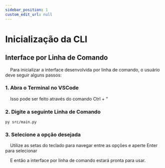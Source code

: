 ```yaml
---
sidebar_position: 1
custom_edit_url: null
---
```


# Inicialização da CLI

## Interface por Linha de Comando

&nbsp;&nbsp;&nbsp;&nbsp;Para inicializar a interface desenvolvida por linha de comando, o usuário deve seguir alguns passos:

### 1. Abra o Terminal no VSCode

&nbsp;&nbsp;&nbsp;&nbsp;Isso pode ser feito através do comando Ctrl + “

### 2. Digite a seguinte Linha de Comando

<code>py src/main.py</code>

### 3. Selecione a opção desejada

&nbsp;&nbsp;&nbsp;&nbsp;Utilize as setas do teclado para navegar entre as opções e aperte Enter para selecionar

&nbsp;&nbsp;&nbsp;&nbsp;E então a interface por linha de comando estará pronta para usar.
